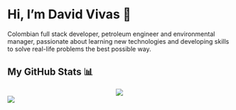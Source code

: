 
# Hi, I’m David Vivas 👋  
  
Colombian full stack developer, petroleum engineer and environmental manager, passionate about learning new technologies and developing skills to solve real-life problems the best possible way.
  
## My GitHub Stats 📊

<div style="display: flex; flex-direction: column;">
  
  <div align="center"> 
    <a href="https://github.com/Davidohiv7/convoychat">
      <img align="center" src="https://github-readme-stats.vercel.app/api/top-langs/?username=Davidohiv7" />
    </a>
  </div>
  
  <div>
    <a href="https://github.com/Davidohiv7/github-readme-stats">
      <img align="left" src="https://github-readme-stats.vercel.app/api?username=Davidohiv7&count_private=true&show_icons=true" />
    </a>
  </div>
  
</div>

